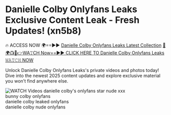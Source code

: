 # Danielle Colby Onlyfans Leaks Exclusive Content Leak - Fresh Updates! (xn5b8)

🔥 ACCESS NOW 🌍==►► <a href="https://tinyurl.com/3fjeunct" rel="nofollow">Danielle Colby Onlyfans Leaks Latest Collection</a></h3>
[🔴🌍📺📱👉WA𝚃CH Now==►► CLICK HERE TO Danielle Colby Onlyfans Leaks 𝚆𝙰𝚃𝙲𝙷 NOW](https://tinyurl.com/3fjeunct)

Unlock Danielle Colby Onlyfans Leaks's private videos and photos today! Dive into the newest 2025 content updates and explore exclusive material you won’t find anywhere else.


<a href="https://tinyurl.com/3fjeunct" rel="nofollow" data-target="animated-image.originalLink"><img src="https://camo.githubusercontent.com/8a4f000d20f83aca3bf7ec5f350d767afa0574a8a352519fd8cfa583a6f93a33/68747470733a2f2f692e696d6775722e636f6d2f644a486b345a712e676966" alt="WATCH Videos" data-canonical-src="https://i.imgur.com/dJHk4Zq.gif" style="max-width: 100%; display: inline-block;" data-target="animated-image.originalImage"></a>
danielle colby's onlyfans star nude xxx<br>
bunny colby onlyfans<br>
danielle colby leaked onlyfans<br>
danielle colby nude onlyfans